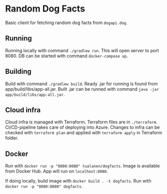# Random Dog Facts

Basic client for fetching random dog facts from `dogapi.dog`.

## Running

Running locally with command `./gradlew run`. This will open server to port 8080. DB can be started with command `docker-compose up`.

## Building

Build with command `./gradlew build`. Ready .jar for running is found from app/build/libs/app-all.jar. Built .jar can be runned with command `java -jar app/build/libs/app-all.jar`.

## Cloud infra

Cloud infra is managed with Terraform. Terraform files are in `./terraform`. CI/CD-pipeline takes care of deploying into Azure. Changes to infra can be checked with `terraform plan` and applied with `terraform apply` in Terraform folder.

## Docker

Run with `docker run -p "8080:8080" tualanen/dogfacts`. Image is available from Docker Hub. App will run on `localhost:8080`.

If doing locally, build image with `docker build . -t dogfacts`. Run with `docker run -p "8080:8080" dogfacts`.
